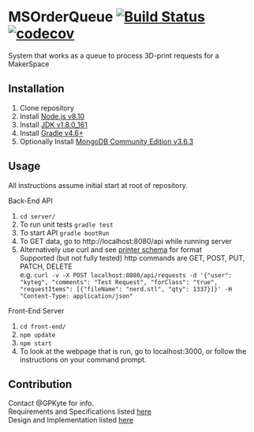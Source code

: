 # MSOrderQueue  [![Build Status](https://travis-ci.org/GPKyte/MSOrderQueue.svg?branch=master)](https://travis-ci.org/GPKyte/MSOrderQueue) [![codecov](https://codecov.io/gh/GPKyte/MSOrderQueue/branch/master/graph/badge.svg)](https://codecov.io/gh/GPKyte/MSOrderQueue)
System that works as a queue to process 3D-print requests for a MakerSpace  

## Installation  
1. Clone repository  
2. Install [Node.js v8.10](https://nodejs.org/en/)  
3. Install [JDK v1.8.0_161](http://www.oracle.com/technetwork/java/javase/downloads/jdk8-downloads-2133151.html)  
4. Install [Gradle v4.6+](https://gradle.org/install/)  
5. Optionally Install [MongoDB Community Edition v3.6.3](https://docs.mongodb.com/manual/installation/#mongodb-community-edition)  

## Usage 
All instructions assume initial start at root of repository.  
 
Back-End API  
1. `cd server/`  
2. To run unit tests `gradle test`  
3. To start API `gradle bootRun`  
4. To GET data, go to http://localhost:8080/api while running server  
5. Alternatively use curl and see [printer schema](https://docs.google.com/document/d/15hHME8CRUwTjUELbfcHTXjU25vftQ_49fHTaqbWTC3s/edit#bookmark=id.tg3cquwfoicw) for format  
  Supported (but not fully tested) http commands are GET, POST, PUT, PATCH, DELETE  
  e.g. `curl -v -X POST localhost:8080/api/requests -d '{"user": "kyteg", "comments": "Test Request", "forClass": "true", "requestItems": [{"fileName": "nerd.stl", "qty": 1337}]}' -H "Content-Type: application/json"`  

Front-End Server  
1. `cd front-end/`  
2. `npm update`  
3. `npm start`  
4. To look at the webpage that is run, go to localhost:3000, or follow the instructions on your command prompt. 

## Contribution  
Contact @GPKyte for info.  
Requirements and Specifications listed [here](https://docs.google.com/document/d/1fb7CLjBCswqYBPAZyXDil4iPDmx3oRyt0yeMMOYkGgE/edit?usp=sharing)  
Design and Implementation listed [here](https://docs.google.com/document/d/15hHME8CRUwTjUELbfcHTXjU25vftQ_49fHTaqbWTC3s/edit?usp=sharing)
